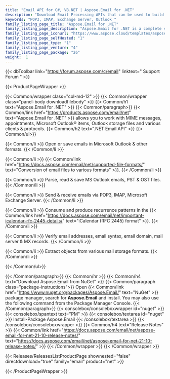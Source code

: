 ```yaml
---
title: "Email API for C#, VB.NET | Aspose.Email for .NET"
description: "Download Email Processing APIs that can be used to build cross-platform applications with the ability to create, manipulate, convert and transmit messages without using Microsoft Outlook or Office Automation. "
keywords: "POP3, IMAP, Exchange Server, Outlook "
family_listing_page_title: "Aspose.Email for .NET"
family_listing_page_description: "Aspose.Email for .NET is a complete set of Email Processing APIs to be used with .NET Framework, .NET Core & Xamarin platforms, enabling you to build cross-platform applications having the ability to create, manipulate, convert and transmit emails without using Microsoft Outlook."
family_listing_page_iconurl: "https://www.aspose.cloud/templates/aspose/App_Themes/V3/images/email/272x272/aspose_email-for-net-min.png"
family_listing_page_selfHosted: "1"
family_listing_page_type: "1"
family_listing_page_venture: "4"
family_listing_page_package: "26"
weight:  1
---
```


{{< dbToolbar link="https://forum.aspose.com/c/email" linktext=" Support Forum " >}}


{{< ProductPageWrapper >}}

<!-- ProductPageContent-->
{{< Common/wrapper class="col-md-12" >}}
{{< Common/wrapper class="panel-body downloadfilebody" >}}
{{< Common/h1 text="Aspose.Email for .NET" >}}
{{< Common/paragraph>}}
{{< Common/link href="https://products.aspose.com/email/net" text="Aspose.Email for .NET"  >}} allows you to work with MIME messages, appointments, Microsoft Outlook® items, Outlook storage files and various clients &amp; protocols.
{{< Common/h2 text=".NET Email API"  >}}
 {{< Common/ul>}}
 
   {{< Common/li >}} Open or save emails in Microsoft Outlook &amp; other formats. {{< /Common/li >}}

   {{< Common/li >}} {{< Common/link href="https://docs.aspose.com/email/net/supported-file-formats/" text="Conversion of email files to various formats"  >}}. {{< /Common/li >}}

   {{< Common/li >}} Parse, read &amp; save MS Outlook emails, PST &amp; OST files. {{< /Common/li >}}

   {{< Common/li >}} Send &amp; receive emails via POP3, IMAP, Microsoft Exchange Server. {{< /Common/li >}}

   {{< Common/li >}} Consume and produce recurrence patterns in the {{< Common/link href="https://docs.aspose.com/email/net/important-icalendar-rfc-2445-details/" text="iCalendar (RFC 2445) format"  >}}. {{< /Common/li >}}

   {{< Common/li >}} Verify email addresses, email syntax, email domain, mail server &amp; MX records. {{< /Common/li >}}

   {{< Common/li >}} Extract objects from various mail storage formats. {{< /Common/li >}}

 {{< /Common/ul>}}

{{< /Common/paragraph>}}
{{< Common/hr >}}
{{< Common/h4 text="Download Aspose.Email from NuGet"  >}}
{{< Common/paragraph class="package-instructions">}}
Open {{< Common/link href="https://www.nuget.org/packages/Aspose.Email/" text="NuGet"  >}} package manager, search for <b>Aspose.Email</b> and install. You may also use the following command from the Package Manager Console.
 {{< /Common/paragraph>}}
{{< consolebox/consoleboxwrapper id="nuget" >}}
       {{< consolebox/spantext text="PM" >}}
       {{< consolebox/textarea id="nuget" >}} Install-Package Aspose.Email {{< /consolebox/textarea >}}
{{< /consolebox/consoleboxwrapper >}}
{{< Common/h4 text="Release Notes"  >}}
{{< Common/link href="https://docs.aspose.com/email/net/aspose-email-for-net-21-10-release-notes/" text="https://docs.aspose.com/email/net/aspose-email-for-net-21-10-release-notes/"  >}}
{{< /Common/wrapper >}}
{{< /Common/wrapper >}}

<!-- /ProductPageContent-->



<!-- ReleasesListProductPage-->
   {{< Releases/ReleasesListProductPage shownested="false"  directdownload="true" family="email" product="net" >}}
<!-- /ReleasesListProductPage-->

{{< /ProductPageWrapper >}}

